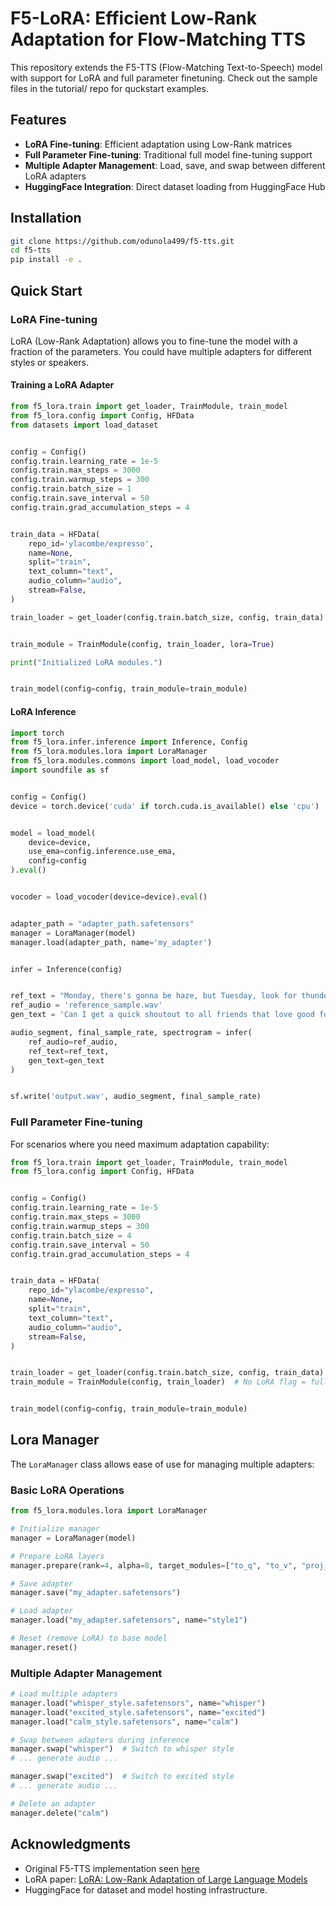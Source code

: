 # F5-LoRA: Efficient Low-Rank Adaptation for Flow-Matching TTS

This repository extends the F5-TTS (Flow-Matching Text-to-Speech) model with support for LoRA and full parameter finetuning. 
Check out the sample files in the tutorial/ repo for quckstart examples.
## Features

- **LoRA Fine-tuning**: Efficient adaptation using Low-Rank matrices
- **Full Parameter Fine-tuning**: Traditional full model fine-tuning support
- **Multiple Adapter Management**: Load, save, and swap between different LoRA adapters
- **HuggingFace Integration**: Direct dataset loading from HuggingFace Hub

## Installation

```bash
git clone https://github.com/odunola499/f5-tts.git
cd f5-tts
pip install -e .
```

## Quick Start

### LoRA Fine-tuning

LoRA (Low-Rank Adaptation) allows you to fine-tune the model with a fraction of the parameters. You could have multiple adapters for different styles or speakers.
#### Training a LoRA Adapter

```python
from f5_lora.train import get_loader, TrainModule, train_model
from f5_lora.config import Config, HFData
from datasets import load_dataset


config = Config()
config.train.learning_rate = 1e-5
config.train.max_steps = 3000
config.train.warmup_steps = 300
config.train.batch_size = 1
config.train.save_interval = 50
config.train.grad_accumulation_steps = 4


train_data = HFData(
    repo_id='ylacombe/expresso',
    name=None,
    split="train",
    text_column="text",
    audio_column="audio",
    stream=False,
)

train_loader = get_loader(config.train.batch_size, config, train_data)


train_module = TrainModule(config, train_loader, lora=True)

print("Initialized LoRA modules.")


train_model(config=config, train_module=train_module)
```

#### LoRA Inference

```python
import torch
from f5_lora.infer.inference import Inference, Config
from f5_lora.modules.lora import LoraManager
from f5_lora.modules.commons import load_model, load_vocoder
import soundfile as sf


config = Config()
device = torch.device('cuda' if torch.cuda.is_available() else 'cpu')


model = load_model(
    device=device,
    use_ema=config.inference.use_ema,
    config=config
).eval()


vocoder = load_vocoder(device=device).eval()


adapter_path = "adapter_path.safetensors"
manager = LoraManager(model)
manager.load(adapter_path, name='my_adapter')


infer = Inference(config)


ref_text = "Monday, there's gonna be haze, but Tuesday, look for thunderstorms."
ref_audio = 'reference_sample.wav'
gen_text = 'Can I get a quick shoutout to all friends that love good food and making money?'

audio_segment, final_sample_rate, spectrogram = infer(
    ref_audio=ref_audio, 
    ref_text=ref_text,
    gen_text=gen_text
)


sf.write('output.wav', audio_segment, final_sample_rate)
```

### Full Parameter Fine-tuning

For scenarios where you need maximum adaptation capability:

```python
from f5_lora.train import get_loader, TrainModule, train_model
from f5_lora.config import Config, HFData


config = Config()
config.train.learning_rate = 1e-5
config.train.max_steps = 3000
config.train.warmup_steps = 300
config.train.batch_size = 4
config.train.save_interval = 50
config.train.grad_accumulation_steps = 4


train_data = HFData(
    repo_id="ylacombe/expresso",
    name=None,
    split="train",
    text_column="text",
    audio_column="audio",
    stream=False,
)


train_loader = get_loader(config.train.batch_size, config, train_data)
train_module = TrainModule(config, train_loader)  # No LoRA flag = full fine-tuning


train_model(config=config, train_module=train_module)
```

## Lora Manager

The `LoraManager` class allows ease of use for managing multiple adapters:

### Basic LoRA Operations

```python
from f5_lora.modules.lora import LoraManager

# Initialize manager
manager = LoraManager(model)

# Prepare LoRA layers
manager.prepare(rank=4, alpha=8, target_modules=["to_q", "to_v", "proj_out"])

# Save adapter
manager.save("my_adapter.safetensors")

# Load adapter
manager.load("my_adapter.safetensors", name="style1")

# Reset (remove LoRA) to base model
manager.reset()
```

### Multiple Adapter Management

```python
# Load multiple adapters
manager.load("whisper_style.safetensors", name="whisper")
manager.load("excited_style.safetensors", name="excited")
manager.load("calm_style.safetensors", name="calm")

# Swap between adapters during inference
manager.swap("whisper")  # Switch to whisper style
# ... generate audio ...

manager.swap("excited")  # Switch to excited style
# ... generate audio ...

# Delete an adapter
manager.delete("calm")
```


## Acknowledgments

- Original F5-TTS implementation seen [here](https://github.com/SWivid/F5-TTS)
- LoRA paper: [LoRA: Low-Rank Adaptation of Large Language Models](https://arxiv.org/abs/2106.09685)
- HuggingFace for dataset and model hosting infrastructure.
